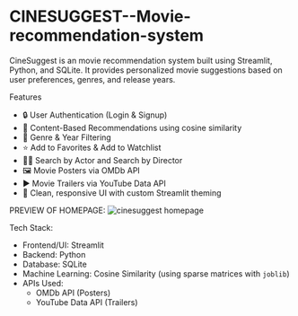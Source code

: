 # CINESUGGEST--Movie-recommendation-system
CineSuggest is an movie recommendation system built using Streamlit, Python, and SQLite. It provides personalized movie suggestions based on user preferences, genres, and release years.


Features

- 🔒 User Authentication (Login & Signup)
- 🎥 Content-Based Recommendations using cosine similarity
- 🧠 Genre & Year Filtering
- ⭐ Add to Favorites & Add to Watchlist
- 👩‍🎤 Search by Actor and Search by Director
- 🖼️ Movie Posters via OMDb API
- ▶️ Movie Trailers via YouTube Data API
- 🎨 Clean, responsive UI with custom Streamlit theming


PREVIEW OF HOMEPAGE:
![cinesuggest homepage](https://github.com/user-attachments/assets/9a61e44e-4a40-4c3c-9bdb-6d0e82b8b622)


Tech Stack:

- Frontend/UI: Streamlit
- Backend: Python
- Database: SQLite
- Machine Learning: Cosine Similarity (using sparse matrices with `joblib`)
- APIs Used:
  - OMDb API (Posters)
  - YouTube Data API (Trailers)





